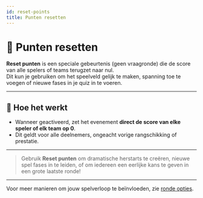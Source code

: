 ```yaml
---
id: reset-points
title: Punten resetten
---
```


# 🔄 Punten resetten

**Reset punten** is een speciale gebeurtenis (geen vraagronde) die de score van alle spelers of teams terugzet naar nul.\
Dit kun je gebruiken om het speelveld gelijk te maken, spanning toe te voegen of nieuwe fases in je quiz in te voeren.

---

## 📝 Hoe het werkt

- Wanneer geactiveerd, zet het evenement **direct de score van elke speler of elk team op 0**.
- Dit geldt voor alle deelnemers, ongeacht vorige rangschikking of prestatie.

---

> Gebruik **Reset punten** om dramatische herstarts te creëren, nieuwe spel fases in te leiden, of om iedereen een eerlijke kans te geven in een grote laatste ronde!

---

Voor meer manieren om jouw spelverloop te beïnvloeden, zie [ronde opties](../editor/008-round-options.md).
